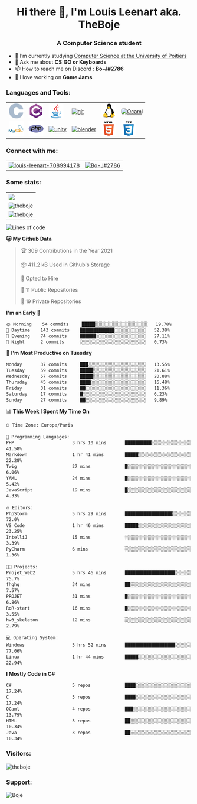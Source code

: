 <h1 align="center">Hi there 👋, I'm Louis Leenart aka. TheBoje</h1>
<h3 align="center">A Computer Science student</h3>

- 🔭 I’m currently studying [Computer Science at the University of Poitiers](http://formations.univ-poitiers.fr/fr/index/autre-diplome-niveau-master-AM/autre-diplome-niveau-master-AM/cmi-informatique-JD2XQGVY.html)
- 💬 Ask me about **CS:GO or Keyboards** <!-- TODO Ajouter un svg d'ergodox -->
- 📫 How to reach me on Discord : **Bo-J#2786**
- 🎯 I love working on **Game Jams**

<h3 align="left">Languages and Tools:</h3>
<p align="center"> 
  <table align="center">
    <tr>
      <td><a href="https://www.cprogramming.com/" target="_blank"> <img src="https://raw.githubusercontent.com/devicons/devicon/master/icons/c/c-original.svg" alt="c" width="40" height="40"/> </a> 
      <td><a href="https://www.w3schools.com/cs/" target="_blank"> <img src="https://raw.githubusercontent.com/devicons/devicon/master/icons/csharp/csharp-original.svg" alt="csharp" width="40" height="40"/> </a> 
      <td><a href="https://www.java.com" target="_blank"> <img src="https://raw.githubusercontent.com/devicons/devicon/master/icons/java/java-original.svg" alt="java" width="40" height="40"/> </a> 
      <td><a href="https://git-scm.com/" target="_blank"> <img src="https://www.vectorlogo.zone/logos/git-scm/git-scm-icon.svg" alt="git" width="40" height="40"/> </a>
      <td><a href="https://www.linux.org/" target="_blank"> <img src="https://raw.githubusercontent.com/devicons/devicon/master/icons/linux/linux-original.svg" alt="linux" width="40" height="40"/> </a> 
      <td><a href="" target="_blank"> <img src="https://ocaml.org/img/OCaml_Sticker.svg" alt="Ocaml" width="40" height="40" style="border-radius: 5px;"/> </a>
    <tr>
      <td><a href="https://www.mysql.com/" target="_blank"> <img src="https://raw.githubusercontent.com/devicons/devicon/master/icons/mysql/mysql-original-wordmark.svg" alt="mysql" width="40" height="40"/> </a>
      <td><a href="https://www.php.net" target="_blank"> <img src="https://raw.githubusercontent.com/devicons/devicon/master/icons/php/php-original.svg" alt="php" width="40" height="40"/> </a>
      <td><a href="https://unity.com/" target="_blank"> <img src="https://www.vectorlogo.zone/logos/unity3d/unity3d-icon.svg" alt="unity" width="40" height="40"/> </a>
      <td><a href="https://www.blender.org/" target="_blank"> <img src="https://download.blender.org/branding/community/blender_community_badge_white.svg" alt="blender" width="40" height="40"/> </a> 
      <td><a href="https://www.w3.org/html/" target="_blank"> <img src="https://raw.githubusercontent.com/devicons/devicon/master/icons/html5/html5-original-wordmark.svg" alt="html5" width="40" height="40"/> </a>
      <td><a href="https://www.w3schools.com/css/" target="_blank"> <img src="https://raw.githubusercontent.com/devicons/devicon/master/icons/css3/css3-original-wordmark.svg" alt="css3" width="40" height="40"/> </a>  
  </table>
  
</p>

<h3 align="left">Connect with me:</h3>
<p align="left">
  <table align="center">
    <tr>
      <td><a href="https://linkedin.com/in/louis-leenart-708994178" target="blank"><img align="center" src="https://cdn.jsdelivr.net/npm/simple-icons@3.0.1/icons/linkedin.svg" alt="louis-leenart-708994178" height="40" width="40"/></a>
      <td><a href="https://discord.gg/Bo-J#2786" target="blank"><img align="center" src="https://cdn.jsdelivr.net/npm/simple-icons@3.0.1/icons/discord.svg" alt="Bo-J#2786" height="40" width="40"/></a> 
  </table>
</p>

<h3 align="left">Some stats:</h3>
<p align="center">
  <table align="center">
    <tr><td><img align="center" src="https://github-readme-stats.vercel.app/api?username=TheBoje&show_icons=true&theme=dark&count_private=true" />
    <tr><td><img align="center" src="https://github-readme-streak-stats.herokuapp.com/?user=theboje&theme=dark&count_private=true&" alt="theboje" />
    <tr><td><img align="center" src="https://github-readme-stats.vercel.app/api/wakatime?username=Bo_J&theme=dark" alt="theboje" />
  </table>
</p>

<!--START_SECTION:waka-->
![Lines of code](https://img.shields.io/badge/From%20Hello%20World%20I%27ve%20Written-606716%20lines%20of%20code-blue)

**🐱 My Github Data** 

> 🏆 309 Contributions in the Year 2021
 > 
> 📦 411.2 kB Used in Github's Storage 
 > 
> 💼 Opted to Hire
 > 
> 📜 11 Public Repositories 
 > 
> 🔑 19 Private Repositories  
 > 
**I'm an Early 🐤** 

```text
🌞 Morning    54 commits     █████░░░░░░░░░░░░░░░░░░░░   19.78% 
🌆 Daytime    143 commits    █████████████░░░░░░░░░░░░   52.38% 
🌃 Evening    74 commits     ██████░░░░░░░░░░░░░░░░░░░   27.11% 
🌙 Night      2 commits      ░░░░░░░░░░░░░░░░░░░░░░░░░   0.73%

```
📅 **I'm Most Productive on Tuesday** 

```text
Monday       37 commits     ███░░░░░░░░░░░░░░░░░░░░░░   13.55% 
Tuesday      59 commits     █████░░░░░░░░░░░░░░░░░░░░   21.61% 
Wednesday    57 commits     █████░░░░░░░░░░░░░░░░░░░░   20.88% 
Thursday     45 commits     ████░░░░░░░░░░░░░░░░░░░░░   16.48% 
Friday       31 commits     ██░░░░░░░░░░░░░░░░░░░░░░░   11.36% 
Saturday     17 commits     █░░░░░░░░░░░░░░░░░░░░░░░░   6.23% 
Sunday       27 commits     ██░░░░░░░░░░░░░░░░░░░░░░░   9.89%

```


📊 **This Week I Spent My Time On** 

```text
⌚︎ Time Zone: Europe/Paris

💬 Programming Languages: 
PHP                      3 hrs 10 mins       ██████████░░░░░░░░░░░░░░░   41.58% 
Markdown                 1 hr 41 mins        █████░░░░░░░░░░░░░░░░░░░░   22.28% 
Twig                     27 mins             █░░░░░░░░░░░░░░░░░░░░░░░░   6.06% 
YAML                     24 mins             █░░░░░░░░░░░░░░░░░░░░░░░░   5.42% 
JavaScript               19 mins             █░░░░░░░░░░░░░░░░░░░░░░░░   4.33%

🔥 Editors: 
PhpStorm                 5 hrs 29 mins       ██████████████████░░░░░░░   72.0% 
VS Code                  1 hr 46 mins        █████░░░░░░░░░░░░░░░░░░░░   23.25% 
IntelliJ                 15 mins             ░░░░░░░░░░░░░░░░░░░░░░░░░   3.39% 
PyCharm                  6 mins              ░░░░░░░░░░░░░░░░░░░░░░░░░   1.36%

🐱‍💻 Projects: 
Projet_Web2              5 hrs 46 mins       ███████████████████░░░░░░   75.7% 
fhghq                    34 mins             ██░░░░░░░░░░░░░░░░░░░░░░░   7.57% 
PROJET                   31 mins             █░░░░░░░░░░░░░░░░░░░░░░░░   6.86% 
RoR-start                16 mins             █░░░░░░░░░░░░░░░░░░░░░░░░   3.55% 
hw3_skeleton             12 mins             ░░░░░░░░░░░░░░░░░░░░░░░░░   2.79%

💻 Operating System: 
Windows                  5 hrs 52 mins       ███████████████████░░░░░░   77.06% 
Linux                    1 hr 44 mins        █████░░░░░░░░░░░░░░░░░░░░   22.94%

```

**I Mostly Code in C#** 

```text
C#                       5 repos             ████░░░░░░░░░░░░░░░░░░░░░   17.24% 
C                        5 repos             ████░░░░░░░░░░░░░░░░░░░░░   17.24% 
OCaml                    4 repos             ███░░░░░░░░░░░░░░░░░░░░░░   13.79% 
HTML                     3 repos             ██░░░░░░░░░░░░░░░░░░░░░░░   10.34% 
Java                     3 repos             ██░░░░░░░░░░░░░░░░░░░░░░░   10.34%

```



<!--END_SECTION:waka-->

<h3 align="left">Visitors:</h3>
<p><img align="center" src="https://visitor-badge.glitch.me/badge?page_id=TheBoje" alt="theboje" /></p>

<h3 align="left">Support:</h3>
<p><a href="https://www.buymeacoffee.com/Boje"> <img align="left" src="https://cdn.buymeacoffee.com/buttons/v2/default-yellow.png" height="50" width="210" alt="Boje" /></a></p>